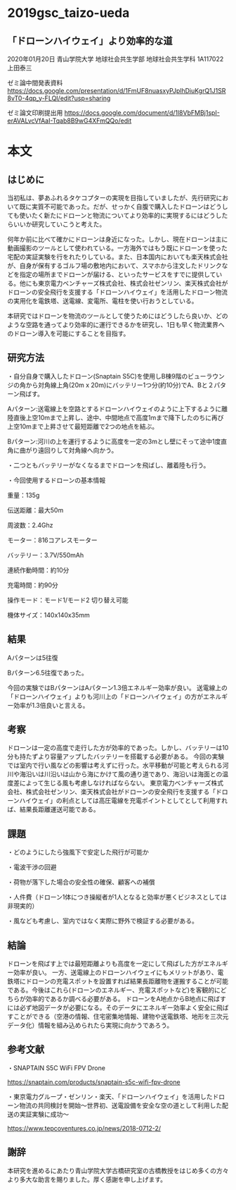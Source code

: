 # 2019gsc_taizo-ueda

## 「ドローンハイウェイ」より効率的な道
2020年01月20日
青山学院大学 地球社会共生学部 地球社会共生学科
1A117022上田泰三

ゼミ論中間発表資料
https://docs.google.com/presentation/d/1FmUF8nuasxyPJplhDiuKgrQ1J1SR8vT0-4qp_y-FLQI/edit?usp=sharing

ゼミ論文印刷提出用
https://docs.google.com/document/d/1l8VbFMBj1spI-erAVALvcVfAaI-Tqab8B9wG4XFmQQo/edit

# 本文

## はじめに
当初私は、夢あふれるタケコプターの実現を目指していましたが、先行研究において既に実質不可能であった。だが、せっかく自腹で購入したドローンはどうしても使いたく新たにドローンと物流についてより効率的に実現するにはどうしたらいいか研究していこうと考えた。

何年か前に比べて確かにドローンは身近になった。しかし、現在ドローンは主に動画撮影のツールとして使われている。一方海外ではもう既にドローンを使った宅配の実証実験を行をれたりしている。また、日本国内においても楽天株式会社が、自身が保有するゴルフ場の敷地内において、スマホから注文したドリンクなどを指定の場所までドローンが届ける、といったサービスをすでに提供している。他にも東京電力ベンチャーズ株式会社、株式会社ゼンリン、楽天株式会社がドローンの安全飛行を支援する「ドローンハイウェイ」を活用したドローン物流の実用化を電鉄塔、送電線、変電所、電柱を使い行おうとしている。

本研究ではドローンを物流のツールとして使うためにはどうしたら良いか、どのような空路を通ってより効率的に運行できるかを研究し、1日も早く物流業界へのドローン導入を可能にすることを目指す。

## 研究方法
・自分自身で購入したドローン(Snaptain S5C)を使用しB棟9階のビューラウンジの角から対角線上角(20m x 20m)にバッテリー1つ分(約10分)でA、Bと２パターン飛ばす。

Aパターン:送電線上を空路とするドローンハイウェイのように上下するように離陸直後上空10mまで上昇し、途中、中間地点で高度1mまで降下したのちに再び上空10mまで上昇させて最短距離で2つの地点を結ぶ。

Bパターン:河川の上を運行するように高度を一定の3mとし壁にそって途中1度直角に曲がり遠回りして対角線へ向かう。

・二つともバッテリーがなくなるまでドローンを飛ばし、離着陸も行う。

・今回使用するドローンの基本情報

重量：135g

伝送距離：最大50m

周波数：2.4Ghz

モーター：816コアレスモーター

バッテリー：3.7V/550mAh

連続作動時間：約10分

充電時間：約90分

操作モード：モード1/モード2 切り替え可能

機体サイズ：140x140x35mm

## 結果
Aパターンは5往復

Bパターン6.5往復であった。

今回の実験ではBパターンはAパターン1.3倍エネルギー効率が良い。
送電線上の「ドローンハイウェイ」よりも河川上の「ドローンハイウェイ」の方がエネルギー効率が1.3倍良いと言える。

## 考察
ドローンは一定の高度で走行した方が効率的であった。しかし、バッテリーは10分も持たずより容量アップしたバッテリーを搭載する必要がある。
今回の実験では室内で行い風などの影響は考えずに行った。水平移動が可能と考えられる河川や海沿いは川沿いは山から海にかけて風の通り道であり、海沿いは海面との温度差によって生じる風も考慮しなければならない。
東京電力ベンチャーズ株式会社、株式会社ゼンリン、楽天株式会社がドローンの安全飛行を支援する「ドローンハイウェイ」の利点としては高圧電線を充電ポイントとしてとして利用すれば、結果長距離運送可能である。

## 課題
・どのようにしたら強風下で安定した飛行が可能か

・電波干渉の回避

・荷物が落下した場合の安全性の確保、顧客への補償

・人件費（ドローン1体につき操縦者が1人となると効率が悪くビジネスとしては非現実的）

・風なども考慮し、室内ではなく実際に野外で検証する必要がある。

## 結論
ドローンを飛ばす上では最短距離よりも高度を一定にして飛ばした方がエネルギー効率が良い。
一方、送電線上のドローンハイウェイにもメリットがあり、電鉄塔にドローンの充電スポットを設置すれば結果長距離物を運搬することが可能である。今後はこれら(ドローンのエネルギー、充電スポットなど)を客観的にどちらが効率的であるか調べる必要がある。
ドローンをA地点からB地点に飛ばすには必ず地図データが必要になる。そのデータにエネルギー効率よく安全に飛ばすことができる（空港の情報、住宅密集地情報、建物や送電鉄塔、地形を三次元データ化）情報を組み込められたら実現に向かうであろう。

## 参考文献
・SNAPTAIN S5C WiFi FPV Drone

https://snaptain.com/products/snaptain-s5c-wifi-fpv-drone

・東京電力グループ・ゼンリン・楽天、「ドローンハイウェイ」を活用したドローン物流の共同検討を開始～世界初、送電設備を安全な空の道として利用した配送の実証実験に成功～

https://www.tepcoventures.co.jp/news/2018-0712-2/
## 謝辞
本研究を進めるにあたり青山学院大学古橋研究室の古橋教授をはじめ多くの方々より多大な助言を賜りました。厚く感謝を申し上げます。
